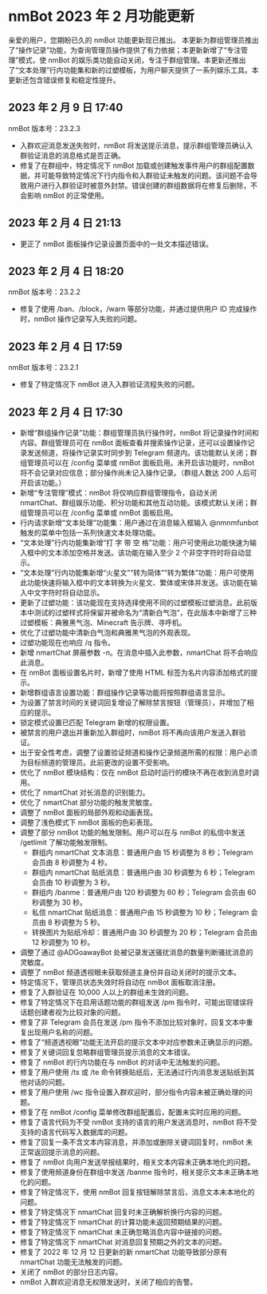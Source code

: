 # nmBot 2023 年 2 月功能更新

亲爱的用户，您期盼已久的 nmBot 功能更新现已推出。
本更新为群组管理员推出了“操作记录”功能，为查询管理员操作提供了有力依据；本更新新增了“专注管理”模式，使 nmBot 的娱乐类功能自动关闭，专注于群组管理。本更新还推出了“文本处理”行内功能集和新的过塑模板，为用户聊天提供了一系列娱乐工具。本更新还包含错误修复和稳定性提升。

## 2023 年 2 月 9 日 17:40
nmBot 版本号：23.2.3

- 入群欢迎消息发送失败时，nmBot 将发送提示消息，提示群组管理员确认入群验证消息的消息格式是否正确。
- 修复了在群组中，特定情况下 nmBot 加载或创建触发事件用户的群组配置数据，并可能导致特定情况下行内指令和入群验证未触发的问题。该问题不会导致用户进行入群验证时被意外封禁。错误创建的群组数据将在修复后删除，不会影响 nmBot 的正常使用。

## 2023 年 2 月 4 日 21:13
- 更正了 nmBot 面板操作记录设置页面中的一处文本描述错误。

## 2023 年 2 月 4 日 18:20
nmBot 版本号：23.2.2

- 修复了使用 /ban、/block，/warn 等部分功能，并通过提供用户 ID 完成操作时，nmBot 操作记录写入失败的问题。

## 2023 年 2 月 4 日 17:59
nmBot 版本号：23.2.1

- 修复了特定情况下 nmBot 进入入群验证流程失败的问题。

## 2023 年 2 月 4 日 17:30
- 新增“群组操作记录”功能：群组管理员执行操作时，nmBot 将记录操作时间和内容。群组管理员可在 nmBot 面板查看并搜索操作记录，还可以设置操作记录发送频道，将操作记录实时同步到 Telegram 频道内。该功能默认关闭；群组管理员可以在 /config 菜单或 nmBot 面板启用。未开启该功能时，nmBot 将不会记录对应信息；部分操作尚未记入操作记录。（群组人数达 200 人后可开启该功能。）
- 新增“专注管理”模式：nmBot 将仅响应群组管理指令，自动关闭 nmartChat、群组娱乐功能、积分功能和其他互动功能。该模式默认关闭；群组管理员可以在 /config 菜单或 nmBot 面板启用。
- 行内请求新增“文本处理”功能集：用户通过在消息输入框输入 @nmnmfunbot 触发的菜单中包括一系列快速文本处理功能。
- “文本处理”行内功能集新增“打 字 带 空 格”功能：用户可使用此功能快速为输入框中的文本添加空格并发送。该功能在输入至少 2 个非空字符时将自动显示。
- “文本处理”行内功能集新增“火星文”“转为简体”“转为繁体”功能：用户可使用此功能快速将输入框中的文本转换为火星文、繁体或宋体并发送。该功能在输入中文字符时将自动显示。
- 更新了过塑功能：该功能现在支持选择使用不同的过塑模板过塑消息。此前版本中测试的过塑样式将保留并被命名为“清新白气泡”，在此版本中新增了三种过塑模板：典雅黑气泡、Minecraft 告示牌、寻呼机。
- 优化了过塑功能中清新白气泡和典雅黑气泡的外观表现。
- 过塑功能现在也响应 /q 指令。
- 新增 nmartChat 屏蔽参数 -n。在消息中插入此参数，nmartChat 将不会响应此消息。
- 在 nmBot 面板设置名片时，新增了使用 HTML 标签为名片内容添加格式的提示。
- 新增群组语言设置功能：群组操作记录等功能将按照群组语言显示。
- 为设置了禁言时间的关键词回复增设了解除禁言按钮（管理员），并增加了相应的提示。
- 锁定模式设置已匹配 Telegram 新增的权限设置。
- 被禁言的用户退出并重新加入群组时，nmBot 将不再向该用户发送入群验证。
- 出于安全性考虑，调整了设置验证频道和操作记录频道所需的权限：用户必须为目标频道的管理员。此前更改的设置不受影响。
- 优化了 nmBot 模块结构：仅在 nmBot 启动时运行的模块不再在收到消息时调用。
- 优化了 nmartChat 对长消息的识别能力。
- 优化了 nmartChat 部分功能的触发灵敏度。
- 调整了 nmBot 面板的局部外观和动画表现。
- 调整了浅色模式下 nmBot 面板的色彩表现。
- 调整了部分 nmBot 功能的触发限制。用户可以在与 nmBot 的私信中发送 /getlimit 了解功能触发限制。
    - 群组内 nmartChat 文本消息：普通用户由 15 秒调整为 8 秒；Telegram 会员由 8 秒调整为 4 秒。
    - 群组内 nmartChat 贴纸消息：普通用户由 30 秒调整为 6 秒；Telegram 会员由 10 秒调整为 3 秒。
    - 群组内 /banme：普通用户由 120 秒调整为 60 秒；Telegram 会员由 60 秒调整为 30 秒。
    - 私信 nmartChat 贴纸消息：普通用户由 15 秒调整为 10 秒；Telegram 会员由 8 秒调整为 5 秒。
    - 转换图片为贴纸冷却：普通用户由 30 秒调整为 20 秒；Telegram 会员由 12 秒调整为 10 秒。
- 调整了通过 @ADGoawayBot 处被记录发送骚扰消息的数量判断骚扰消息的灵敏度。
- 调整了 nmBot 频道透视眼未获取频道主身份并自动关闭时的提示文本。
- 特定情况下，管理员状态失效时将自动在 nmBot 面板取消注册。
- 修复了入群验证在 10,000 人以上的群组未生效的问题。
- 修复了特定情况下在启用话题功能的群组发送 /pm 指令时，可能出现错误将话题创建者视为比较对象的问题。
- 修复了非 Telegram 会员在发送 /pm 指令不添加比较对象时，回复文本中重复出现用户名称的问题。
- 修复了“频道透视眼”功能无法开启的提示文本中对应参数未正确显示的问题。
- 修复了关键词回复忽略群组管理员提示消息的文本错误。
- 修复了 nmBot 的行内功能在与 nmBot 的对话中无法触发的问题。
- 修复了用户使用 /ts 或 /te 命令转换贴纸后，无法通过行内消息发送贴纸到其他对话的问题。
- 修复了用户使用 /wc 指令设置入群欢迎时，部分指令内容未被正确处理的问题。
- 修复了在 nmBot /config 菜单修改群组配置后，配置未实时应用的问题。
- 修复了语言代码为不受 nmBot 支持的语言的用户发送消息时，nmBot 将不受支持的语言代码写入数据库的问题。
- 修复了回复一条不含文本内容消息，并添加或删除关键词回复时，nmBot 未正常返回提示消息的问题。
- 修复了 nmBot 向用户发送举报结果时，相关文本内容未正确本地化的问题。
- 修复了使用频道身份在群组中发送 /banme 指令时，相关提示文本未正确本地化的问题。
- 修复了特定情况下，使用 nmBot 回复按钮解除禁言后，消息文本未本地化的问题。
- 修复了特定情况下 nmartChat 回复时未正确解析换行内容的问题。
- 修复了特定情况下 nmartChat 的计算功能未返回预期结果的问题。
- 修复了特定情况下 nmartChat 未正确忽略消息内容中链接的问题。
- 修复了特定情况下 nmartChat 对消息回复预期之外的文本的问题。
- 修复了 2022 年 12 月 12 日更新的新 nmartChat 功能导致部分原有 nmartChat 功能无法触发的问题。
- 关闭了 nmBot 的部分日志内容。
- nmBot 入群欢迎消息无权限发送时，关闭了相应的告警。